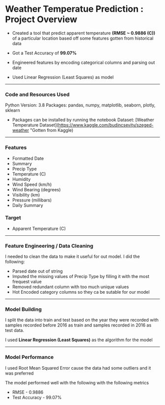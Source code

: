 # Weather Temperatue Prediction : Project Overview

* Created a tool that predict apparent temperature **(RMSE ~ 0.9886 (C))** of a particular location based off some features gotten from historical data

* Got a Test Accuracy of **99.07%**

* Engineered features by encoding categorical columns and parsing out date

* Used Linear Regression (Least Squares) as model

___
### Code and Resources Used
Python Version: 3.8
Packages: pandas, numpy, matplotlib, seaborn, plotly, sklearn
* Packages can be installed by running the notebook
Dataset: [Weather Temperature Dataset](https://www.kaggle.com/budincsevity/szeged-weather "Gotten from Kaggle)

___
### Features
* Formatted Date
* Summary
* Precip Type
* Temperature (C)
* Humidity
* Wind Speed (km/h)
* Wind Bearing (degrees)
* Visibility (km)
* Pressure (millibars)
* Daily Summary

### Target
* Apparent Temperature (C)
___

### Feature Engineering / Data Cleaning
I needed to clean the data to make it useful for out model. I did the following:
* Parsed date out of string
* Imputed the missing values of Precip Type by filling it with the most frequest value
* Removed redundant column with too much unique values
* Hot Encoded category columns so they ca be sutable for our model

___
### Model Building

I split the data into train and test based on the year they were recorded with samples recorded before 2016 as train and samples recorded in 2016 as test data.

I used **Linear Regression (Least Squares)** as the algorithm for the model
___

### Model Performance
I used Root Mean Squared Error cause the data had some outliers and it was preferred

The model performed well with the following with the following metrics
* RMSE - 0.9886
* Test Accuracy - 99.07%






















